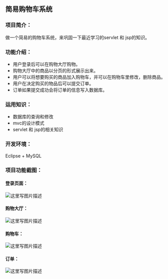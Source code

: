 ## 简易购物车系统
### 项目简介：
做一个简易的购物车系统，来巩固一下最近学习的servlet 和 jsp的知识。
### 功能介绍：
* 用户登录后可以在购物大厅购物。
* 购物大厅中的商品以分页的形式展示出来。
* 用户可以将想要购买的商品加入购物车，并可以在购物车里修改，删除商品。
* 用户在决定购买的物品后可以提交订单。
* 订单如果提交成功会将订单的信息写入数据库。
### 运用知识：
* 数据库的查询和修改
* mvc的设计模式
* servlet 和 jsp的相关知识
### 开发环境：
Eclipse + MySQL 

### 项目功能截图：
#### 登录页面：
![这里写图片描述](http://img.blog.csdn.net/20180130160242525?watermark/2/text/aHR0cDovL2Jsb2cuY3Nkbi5uZXQvcTk4MjE1MTc1Ng==/font/5a6L5L2T/fontsize/400/fill/I0JBQkFCMA==/dissolve/70/gravity/SouthEast)
#### 购物大厅：
![这里写图片描述](http://img.blog.csdn.net/20180130160300185?watermark/2/text/aHR0cDovL2Jsb2cuY3Nkbi5uZXQvcTk4MjE1MTc1Ng==/font/5a6L5L2T/fontsize/400/fill/I0JBQkFCMA==/dissolve/70/gravity/SouthEast)

#### 购物车：
![这里写图片描述](http://img.blog.csdn.net/20180130160321069?watermark/2/text/aHR0cDovL2Jsb2cuY3Nkbi5uZXQvcTk4MjE1MTc1Ng==/font/5a6L5L2T/fontsize/400/fill/I0JBQkFCMA==/dissolve/70/gravity/SouthEast)

#### 订单：
![这里写图片描述](http://img.blog.csdn.net/20180130160338604?watermark/2/text/aHR0cDovL2Jsb2cuY3Nkbi5uZXQvcTk4MjE1MTc1Ng==/font/5a6L5L2T/fontsize/400/fill/I0JBQkFCMA==/dissolve/70/gravity/SouthEast)
